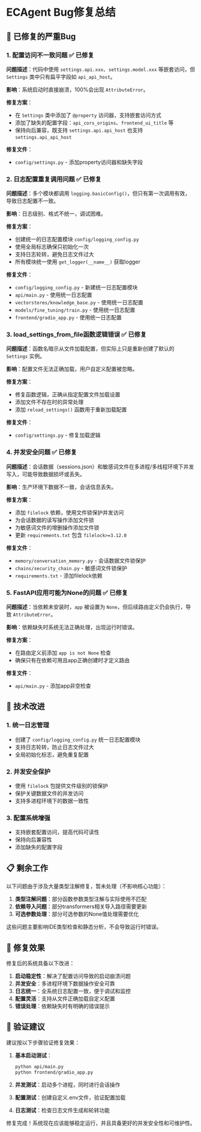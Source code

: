 # ECAgent Bug修复总结

## 🚨 已修复的严重Bug

### 1. 配置访问不一致问题 ✅ **已修复**

**问题描述**：代码中使用 `settings.api.xxx`、`settings.model.xxx` 等嵌套访问，但 `Settings` 类中只有扁平字段如 `api_api_host`。

**影响**：系统启动时直接崩溃，100%会出现 `AttributeError`。

**修复方案**：
- 在 `Settings` 类中添加了 `@property` 访问器，支持嵌套访问方式
- 添加了缺失的配置字段：`api_cors_origins`、`frontend_ui_title` 等
- 保持向后兼容，既支持 `settings.api.api_host` 也支持 `settings.api_api_host`

**修复文件**：
- `config/settings.py` - 添加property访问器和缺失字段

### 2. 日志配置重复调用问题 ✅ **已修复**

**问题描述**：多个模块都调用 `logging.basicConfig()`，但只有第一次调用有效，导致日志配置不一致。

**影响**：日志级别、格式不统一，调试困难。

**修复方案**：
- 创建统一的日志配置模块 `config/logging_config.py`
- 使用全局标志确保只初始化一次
- 支持日志轮转，避免日志文件过大
- 所有模块统一使用 `get_logger(__name__)` 获取logger

**修复文件**：
- `config/logging_config.py` - 新建统一日志配置模块
- `api/main.py` - 使用统一日志配置
- `vectorstores/knowledge_base.py` - 使用统一日志配置
- `models/fine_tuning/train.py` - 使用统一日志配置
- `frontend/gradio_app.py` - 使用统一日志配置

### 3. load_settings_from_file函数逻辑错误 ✅ **已修复**

**问题描述**：函数名暗示从文件加载配置，但实际上只是重新创建了默认的 `Settings` 实例。

**影响**：配置文件无法正确加载，用户自定义配置被忽略。

**修复方案**：
- 修复函数逻辑，正确从指定配置文件加载设置
- 添加文件不存在时的异常处理
- 添加 `reload_settings()` 函数用于重新加载配置

**修复文件**：
- `config/settings.py` - 修复加载逻辑

### 4. 并发安全问题 ✅ **已修复**

**问题描述**：会话数据（sessions.json）和敏感词文件在多进程/多线程环境下并发写入，可能导致数据损坏或丢失。

**影响**：生产环境下数据不一致，会话信息丢失。

**修复方案**：
- 添加 `filelock` 依赖，使用文件锁保护并发访问
- 为会话数据的读写操作添加文件锁
- 为敏感词文件的增删操作添加文件锁
- 更新 `requirements.txt` 包含 `filelock>=3.12.0`

**修复文件**：
- `memory/conversation_memory.py` - 会话数据文件锁保护
- `chains/security_chain.py` - 敏感词文件锁保护
- `requirements.txt` - 添加filelock依赖

### 5. FastAPI应用可能为None的问题 ✅ **已修复**

**问题描述**：当依赖未安装时，`app` 被设置为 `None`，但后续路由定义仍会执行，导致 `AttributeError`。

**影响**：依赖缺失时系统无法正确处理，出现运行时错误。

**修复方案**：
- 在路由定义前添加 `app is not None` 检查
- 确保只有在依赖可用且app正确创建时才定义路由

**修复文件**：
- `api/main.py` - 添加app非空检查

## 🔧 技术改进

### 1. 统一日志管理
- 创建了 `config/logging_config.py` 统一日志配置模块
- 支持日志轮转，防止日志文件过大
- 全局初始化标志，避免重复配置

### 2. 并发安全保护
- 使用 `filelock` 包提供文件级别的锁保护
- 保护关键数据文件的并发访问
- 支持多进程环境下的数据一致性

### 3. 配置系统增强
- 支持嵌套配置访问，提高代码可读性
- 保持向后兼容性
- 添加缺失的配置字段

## 📋 剩余工作

以下问题由于涉及大量类型注解修复，暂未处理（不影响核心功能）：

1. **类型注解问题**：部分函数参数类型注解与实际使用不匹配
2. **依赖导入问题**：部分transformers相关导入路径需要更新
3. **可选参数处理**：部分可选参数的None值处理需要优化

这些问题主要影响IDE类型检查和静态分析，不会导致运行时错误。

## 🎯 修复效果

修复后的系统具备以下改进：

1. **启动稳定性**：解决了配置访问导致的启动崩溃问题
2. **并发安全**：多进程环境下数据操作安全可靠
3. **日志统一**：全系统日志配置一致，便于调试和监控
4. **配置灵活**：支持从文件正确加载自定义配置
5. **错误处理**：依赖缺失时有明确的错误提示

## 🚀 验证建议

建议按以下步骤验证修复效果：

1. **基本启动测试**：
   ```bash
   python api/main.py
   python frontend/gradio_app.py
   ```

2. **并发测试**：启动多个进程，同时进行会话操作

3. **配置测试**：创建自定义.env文件，验证配置加载

4. **日志测试**：检查日志文件生成和轮转功能

修复完成！系统现在应该能够稳定运行，并且具备更好的并发安全性和可维护性。 